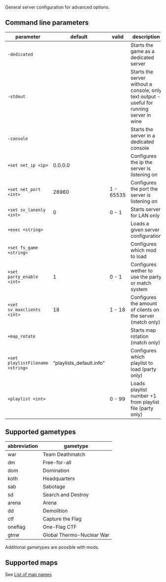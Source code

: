 General server configuration for advanced options.

## Command line parameters
| parameter                        | default                  | valid     | description                                                                               |
|----------------------------------|--------------------------|-----------|-------------------------------------------------------------------------------------------|
| `-dedicated`                     |                          |           | Starts the game as a dedicated server                                                     |
| `-stdout`                        |                          |           | Starts the server without a console, only text output - useful for running server in wine |
| `-console`                       |                          |           | Starts the server in a dedicated console                                                  |
| `+set net_ip <ip>`               | 0.0.0.0                  |           | Configures the ip the server is listening on                                              |
| `+set net_port <int>`            | 28960                    | 1 - 65535 | Configures the port the server is listening on                                            |
| `+set sv_lanonly <int>`          | 0                        | 0 - 1     | Starts server for LAN only                                                                |
| `+exec <string>`                 |                          |           | Loads a given server configuration                                                        |
| `+set fs_game <string>`          |                          |           | Configures which mod to load                                                              |
| `+set party_enable <int>`        | 1                        | 0 - 1     | Configures wether to use the party or match system                                        |
| `+set sv_maxclients <int>`       | 18                       | 1 - 18    | Configures the amount of clients on the server (match only)                               |
| `+map_rotate`                    |                          |           | Starts map rotation (match only)                                                          |
| `+set playlistFilename <string>` | “playlists_default.info” |           | Configures which playlist to load (party only)                                            |
| `+playlist <int>`                |                          | 0 - 99    | Loads playlist number +1 from playlist file (party only)                                  |

## Supported gametypes
| abbreviation | gametype                  |
|--------------|---------------------------|
| war          | Team Deathmatch           |
| dm           | Free-for-all              |
| dom          | Domination                |
| koth         | Headquarters              |
| sab          | Sabotage                  |
| sd           | Search and Destroy        |
| arena        | Arena                     |
| dd           | Demolition                |
| ctf          | Capture the Flag          |
| oneflag      | One-Flag CTF              |
| gtnw         | Global Thermo-Nuclear War |

Additional gametypes are possible with mods.

## Supported maps  
See [List of map names](https://github.com/Jawesome99/IW4x/wiki/List-of-map-names)